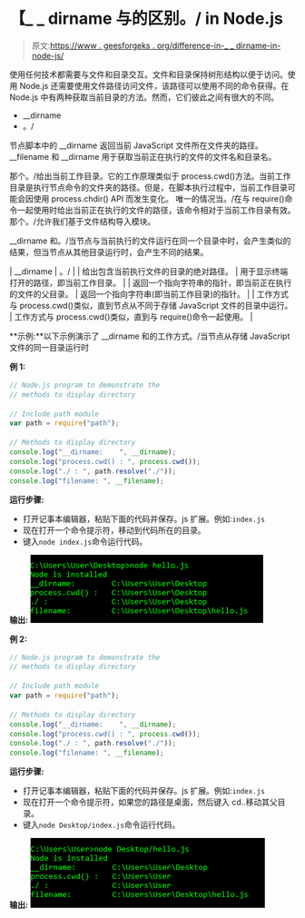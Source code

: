# 【_ _ dirname 与的区别。/ in Node.js

> 原文:[https://www . geesforgeks . org/difference-in-_ _ dirname-in-node-js/](https://www.geeksforgeeks.org/difference-between-__dirname-and-in-node-js/)

使用任何技术都需要与文件和目录交互。文件和目录保持树形结构以便于访问。使用 Node.js 还需要使用文件路径访问文件，该路径可以使用不同的命令获得。在 Node.js 中有两种获取当前目录的方法。然而，它们彼此之间有很大的不同。

*   __dirname
*   。/

节点脚本中的 __dirname 返回当前 JavaScript 文件所在文件夹的路径。__filename 和 __dirname 用于获取当前正在执行的文件的文件名和目录名。

那个。/给出当前工作目录。它的工作原理类似于 process.cwd()方法。当前工作目录是执行节点命令的文件夹的路径。但是，在脚本执行过程中，当前工作目录可能会因使用 process.chdir() API 而发生变化。
唯一的情况当。/在与 require()命令一起使用时给出当前正在执行的文件的路径，该命令相对于当前工作目录有效。那个。/允许我们基于文件结构导入模块。

__dirname 和。/当节点与当前执行的文件运行在同一个目录中时，会产生类似的结果，但当节点从其他目录运行时，会产生不同的结果。

| __dirname | 。/ |
| 给出包含当前执行文件的目录的绝对路径。 | 用于显示终端打开的路径，即当前工作目录。 |
| 返回一个指向字符串的指针，即当前正在执行的文件的父目录。 | 返回一个指向字符串(即当前工作目录)的指针。 |
| 工作方式与 process.cwd()类似，直到节点从不同于存储 JavaScript 文件的目录中运行。 | 工作方式与 process.cwd()类似，直到与 require()命令一起使用。 |

**示例:**以下示例演示了 __dirname 和的工作方式。/当节点从存储 JavaScript 文件的同一目录运行时

**例 1:**

```js
// Node.js program to demonstrate the
// methods to display directory

// Include path module
var path = require("path");

// Methods to display directory
console.log("__dirname:    ", __dirname);
console.log("process.cwd() : ", process.cwd());
console.log("./ : ", path.resolve("./"));
console.log("filename: ", __filename);
```

**运行步骤:**

*   打开记事本编辑器，粘贴下面的代码并保存。js 扩展。例如:`index.js`
*   现在打开一个命令提示符，移动到代码所在的目录。
*   键入`node index.js`命令运行代码。

**输出:**
![image](img/b1a9628ca935a348b06fdd5e4bf369bf.png)

**例 2:**

```js
// Node.js program to demonstrate the
// methods to display directory

// Include path module
var path = require("path");

// Methods to display directory
console.log("__dirname:    ", __dirname);
console.log("process.cwd() : ", process.cwd());
console.log("./ : ", path.resolve("./"));
console.log("filename: ", __filename);
```

**运行步骤:**

*   打开记事本编辑器，粘贴下面的代码并保存。js 扩展。例如:`index.js`
*   现在打开一个命令提示符，如果您的路径是桌面，然后键入 cd..移动其父目录。
*   键入`node Desktop/index.js`命令运行代码。

**输出:**
![](img/c74af84719763bf5b7f54da0debbb4c3.png)